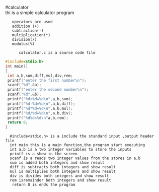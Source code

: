 #calculator     
thi is a simple calculator program     
       
       operators are used     
       addition (+)    
       subtraction(-)
       multiplication(*)
       division(/)
       modulus(%)
          
          calculator.c is a source code file    
               
   ```c  
   #include<stdio.h>
int main()
{
    int a,b,sum,diff,mul,div,rem;
    printf("enter the first number\n");
    scanf("%d",&a);
    printf("enter the second number\n");
    scanf("%d",&b);
    printf("%d+%d=%d\n",a,b,sum);
    printf("%d-%d=%d\n",a,b,diff);
    printf("%d*%d=%d\n",a,b,mul);
    printf("%d/%d=%d\n",a,b,div);
    printf("%d%d=%d\n"a,b,rem);
    return 0;
}   

   ```  


      #include<stdio.h> is a include the standard input ,output header file    
      int main this is a main function,the program start executing   
      int a,b is a two integer variables to store the inputs  
      printf is a show in the screen  
      scanf is a reads two integer values from the stores in a,b   
      sum is added both integers and show result
      diff is subtracts both integers and show result      
      mul is multiplies both integers and show result  
      div is divides both integers and show result
      rem isremainder both integers and show result   
       return 0 is ends the program     
  
